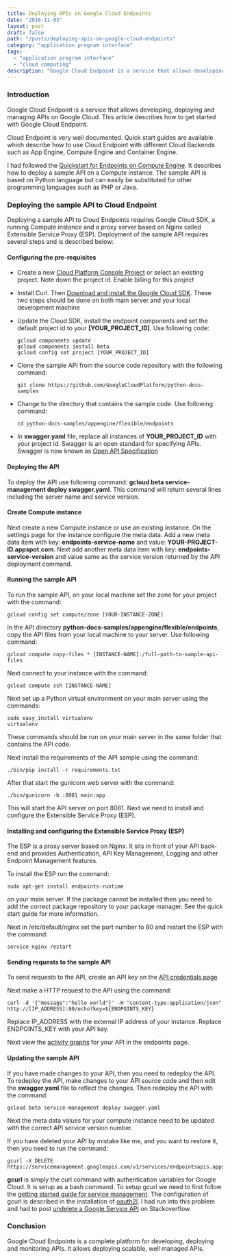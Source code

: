 ```yaml
---
title: Deploying APIs on Google Cloud Endpoints
date: "2016-11-03"
layout: post
draft: false
path: "/posts/deploying-apis-on-google-cloud-endpoints"
category: "application program interface"
tags:
  - "application program interface"
  - "cloud computing"
description: "Google Cloud Endpoint is a service that allows developing, deploying and managing APIs on Google Cloud. This article describes how to get started with Google Cloud Endpoint."
---
```


### Introduction
Google Cloud Endpoint is a service that allows developing, deploying and managing APIs on Google Cloud. This article describes how to get started with Google Cloud Endpoint.

Cloud Endpoint is very well documented. Quick start guides are available which describe how to use Cloud Endpoint with different Cloud Backends such as App Engine, Compute Engine and Container Engine.

I had followed the [Quickstart for Endpoints on Compute Engine](https://cloud.google.com/endpoints/docs/quickstart-compute-engine). It describes how to deploy a sample API on a Compute instance. The sample API is based on Python language but can easily be substituted for other programming languages such as PHP or Java.

### Deploying the sample API to Cloud Endpoint
Deploying a sample API to Cloud Endpoints requires Google Cloud SDK, a running Compute instance and a proxy server based on Nginx called Extensible Service Proxy (ESP). Deployment of the sample API requires several steps and is described below:

#### Configuring the pre-requisites

* Create a new [Cloud Platform Console Project](https://console.cloud.google.com/project) or select an existing project. Note down the project id. Enable billing for this project
* Install Curl. Then [Download and install the Google Cloud SDK](https://cloud.google.com/sdk/docs/quickstarts). These two steps should be done on both main server and your local development machine

* Update the Cloud SDK, install the endpoint components and set the default project id to your **[YOUR_PROJECT_ID]**. Use following code:

  ```
  gcloud components update
  gcloud components install beta
  gcloud config set project [YOUR_PROJECT_ID]
  ```

* Clone the sample API from the source code repository with the following command:

  ```
  git clone https://github.com/GoogleCloudPlatform/python-docs-samples
  ```

* Change to the directory that contains the sample code. Use following command:

  ```
  cd python-docs-samples/appengine/flexible/endpoints
  ```

* In **swagger.yaml** file, replace all instances of **YOUR_PROJECT_ID** with your project id. Swagger is an open standard for specifying APIs. Swagger is now known as [Open API Specification](https://openapis.org/specification)

#### Deploying the API

To deploy the API use following command: **gcloud beta service-management deploy swagger.yaml**. This command will return several lines including the server name and service version.

#### Create Compute instance
Next create a new Compute instance or use an existing instance. On the settings page for the instance configure the meta data. Add a new meta data item with key: **endpoints-service-name** and value: **YOUR-PROJECT-ID.appspot.com**. Next add another meta data item with key: **endpoints-service-version** and value same as the service version returned by the API deployment command.

#### Running the sample API
To run the sample API, on your local machine set the zone for your project with the command:

```
gcloud config set compute/zone [YOUR-INSTANCE-ZONE]
```

In the API directory **python-docs-samples/appengine/flexible/endpoints**, copy the API files from your local machine to your server. Use following command:

```
gcloud compute copy-files * [INSTANCE-NAME]:/full-path-to-sample-api-files
```

Next connect to your instance with the command:

```
gcloud compute ssh [INSTANCE-NAME]
```

Next set up a Python virtual environment on your main server using the commands:

```
sudo easy_install virtualenv
virtualenv
```

These commands should be run on your main server in the same folder that contains the API code.

Next install the requirements of the API sample using the command:

```
./bin/pip install -r requirements.txt
```

After that start the gunicorn web server with the command:

```
./bin/gunicorn -b :8081 main:app
```

This will start the API server on port 8081. Next we need to install and configure the Extensible Service Proxy (ESP).

#### Installing and configuring the Extensible Service Proxy (ESP)
The ESP is a proxy server based on Nginx. It sits in front of your API back-end and provides Authentication, API Key Management, Logging and other Endpoint Management features.

To install the ESP run the command:

```
sudo apt-get install endpoints-runtime
```

on your main server. If the package cannot be installed then you need to add the correct package repository to your package manager. See the quick start guide for more information.

Next in /etc/default/nginx set the port number to 80 and restart the ESP with the command:

```
service nginx restart
```

#### Sending requests to the sample API
To send requests to the API, create an API key on the [API credentials page](https://console.cloud.google.com/apis/credentials)

Next make a HTTP request to the API using the command:

```
curl -d '{"message":"hello world"}' -H "content-type:application/json" http://[IP_ADDRESS]:80/echo?key=${ENDPOINTS_KEY}
```

Replace IP_ADDRESS with the external IP address of your instance. Replace ENDPOINTS_KEY with your API key.

Next view the [activity graphs](https://console.cloud.google.com/endpoints) for your API in the endpoints page.

#### Updating the sample API
If you have made changes to your API, then you need to redeploy the API. To redeploy the API, make changes to your API source code and then edit the **swagger.yaml** file to reflect the changes. Then redeploy the API with the command:

```
gcloud beta service-management deploy swagger.yaml
```

Next the meta data values for your compute instance need to be updated with the correct API service version number.

If you have deleted your API by mistake like me, and you want to restore it, then you need to run the command:

```
gcurl -X DELETE https://servicemanagement.googleapis.com/v1/services/endpointsapis.appspot.com
```

**gcurl** is simply the curl command with authentication variables for Google Cloud. It is setup as a bash command. To setup gcurl we need to first follow the [getting started guide for service management](https://cloud.google.com/service-management/getting-started). The configuration of gcurl is described in the installation of [oauth2l](https://github.com/google/oauth2l). I had run into this problem and had to post [undelete a Google Service API](http://stackoverflow.com/questions/39846232/how-to-undelete-a-google-api-service) on Stackoverflow.

### Conclusion
Google Cloud Endpoints is a complete platform for developing, deploying and monitoring APIs. It allows deploying scalable, well managed APIs.
